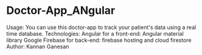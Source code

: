# Doctor-App_ANgular

Usage: You can use this doctor-app to track your patient's data using a real time database.
Technologies:
Angular for a front-end: Angular material library
Google Firebase for back-end: firebase hosting and cloud firestore
Author: Kannan Ganesan
